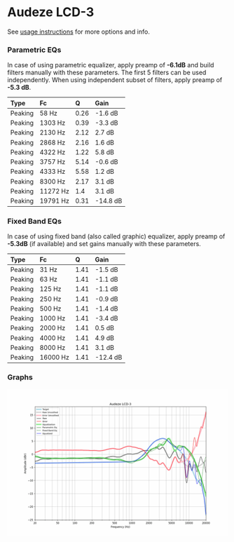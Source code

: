 # Audeze LCD-3
See [usage instructions](https://github.com/jaakkopasanen/AutoEq#usage) for more options and info.

### Parametric EQs
In case of using parametric equalizer, apply preamp of **-6.1dB** and build filters manually
with these parameters. The first 5 filters can be used independently.
When using independent subset of filters, apply preamp of **-5.3 dB**.

| Type    | Fc       |    Q | Gain     |
|:--------|:---------|:-----|:---------|
| Peaking | 58 Hz    | 0.26 | -1.6 dB  |
| Peaking | 1303 Hz  | 0.39 | -3.3 dB  |
| Peaking | 2130 Hz  | 2.12 | 2.7 dB   |
| Peaking | 2868 Hz  | 2.16 | 1.6 dB   |
| Peaking | 4322 Hz  | 1.22 | 5.8 dB   |
| Peaking | 3757 Hz  | 5.14 | -0.6 dB  |
| Peaking | 4333 Hz  | 5.58 | 1.2 dB   |
| Peaking | 8300 Hz  | 2.17 | 3.1 dB   |
| Peaking | 11272 Hz | 1.4  | 3.1 dB   |
| Peaking | 19791 Hz | 0.31 | -14.8 dB |

### Fixed Band EQs
In case of using fixed band (also called graphic) equalizer, apply preamp of **-5.3dB**
(if available) and set gains manually with these parameters.

| Type    | Fc       |    Q | Gain     |
|:--------|:---------|:-----|:---------|
| Peaking | 31 Hz    | 1.41 | -1.5 dB  |
| Peaking | 63 Hz    | 1.41 | -1.1 dB  |
| Peaking | 125 Hz   | 1.41 | -1.1 dB  |
| Peaking | 250 Hz   | 1.41 | -0.9 dB  |
| Peaking | 500 Hz   | 1.41 | -1.4 dB  |
| Peaking | 1000 Hz  | 1.41 | -3.4 dB  |
| Peaking | 2000 Hz  | 1.41 | 0.5 dB   |
| Peaking | 4000 Hz  | 1.41 | 4.9 dB   |
| Peaking | 8000 Hz  | 1.41 | 3.1 dB   |
| Peaking | 16000 Hz | 1.41 | -12.4 dB |

### Graphs
![](./Audeze%20LCD-3.png)